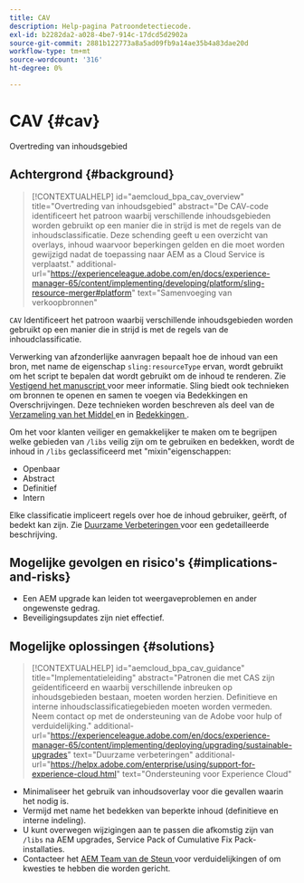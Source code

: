 ```yaml
---
title: CAV
description: Help-pagina Patroondetectiecode.
exl-id: b2282da2-a028-4be7-914c-17dcd5d2902a
source-git-commit: 2881b122773a8a5ad09fb9a14ae35b4a83dae20d
workflow-type: tm+mt
source-wordcount: '316'
ht-degree: 0%

---
```


# CAV {#cav}

Overtreding van inhoudsgebied

## Achtergrond {#background}

>[!CONTEXTUALHELP]
>id="aemcloud_bpa_cav_overview"
>title="Overtreding van inhoudsgebied"
>abstract="De CAV-code identificeert het patroon waarbij verschillende inhoudsgebieden worden gebruikt op een manier die in strijd is met de regels van de inhoudsclassificatie. Deze schending geeft u een overzicht van overlays, inhoud waarvoor beperkingen gelden en die moet worden gewijzigd nadat de toepassing naar AEM as a Cloud Service is verplaatst."
>additional-url="https://experienceleague.adobe.com/en/docs/experience-manager-65/content/implementing/developing/platform/sling-resource-merger#platform" text="Samenvoeging van verkoopbronnen"

`CAV` Identificeert het patroon waarbij verschillende inhoudsgebieden worden gebruikt op een manier die in strijd is met de regels van de inhoudclassificatie.

Verwerking van afzonderlijke aanvragen bepaalt hoe de inhoud van een bron, met name de eigenschap `sling:resourceType` ervan, wordt gebruikt om het script te bepalen dat wordt gebruikt om de inhoud te renderen. Zie [ Vestigend het manuscript ](https://experienceleague.adobe.com/en/docs/experience-manager-65/content/implementing/developing/introduction/the-basics#locating-the-script) voor meer informatie. Sling biedt ook technieken om bronnen te openen en samen te voegen via Bedekkingen en Overschrijvingen. Deze technieken worden beschreven als deel van de [ Verzameling van het Middel ](https://experienceleague.adobe.com/en/docs/experience-manager-65/content/implementing/developing/platform/sling-resource-merger) en in [ Bedekkingen ](https://experienceleague.adobe.com/en/docs/experience-manager-65/content/implementing/developing/platform/overlays).

Om het voor klanten veiliger en gemakkelijker te maken om te begrijpen welke gebieden van `/libs` veilig zijn om te gebruiken en bedekken, wordt de inhoud in `/libs` geclassificeerd met &quot;mixin&quot;eigenschappen:

* Openbaar
* Abstract
* Definitief
* Intern

Elke classificatie impliceert regels over hoe de inhoud gebruiker, geërft, of bedekt kan zijn. Zie [ Duurzame Verbeteringen ](https://experienceleague.adobe.com/en/docs/experience-manager-65/content/implementing/deploying/upgrading/sustainable-upgrades) voor een gedetailleerde beschrijving.

## Mogelijke gevolgen en risico&#39;s {#implications-and-risks}

* Een AEM upgrade kan leiden tot weergaveproblemen en ander ongewenste gedrag.
* Beveiligingsupdates zijn niet effectief.

## Mogelijke oplossingen {#solutions}

>[!CONTEXTUALHELP]
>id="aemcloud_bpa_cav_guidance"
>title="Implementatieleiding"
>abstract="Patronen die met CAS zijn geïdentificeerd en waarbij verschillende inbreuken op inhoudsgebieden bestaan, moeten worden herzien. Definitieve en interne inhoudsclassificatiegebieden moeten worden vermeden. Neem contact op met de ondersteuning van de Adobe voor hulp of verduidelijking."
>additional-url="https://experienceleague.adobe.com/en/docs/experience-manager-65/content/implementing/deploying/upgrading/sustainable-upgrades" text="Duurzame verbeteringen"
>additional-url="https://helpx.adobe.com/enterprise/using/support-for-experience-cloud.html" text="Ondersteuning voor Experience Cloud"

* Minimaliseer het gebruik van inhoudsoverlay voor die gevallen waarin het nodig is.
* Vermijd met name het bedekken van beperkte inhoud (definitieve en interne indeling).
* U kunt overwegen wijzigingen aan te passen die afkomstig zijn van `/libs` na AEM upgrades, Service Pack of Cumulative Fix Pack-installaties.
* Contacteer het [ AEM Team van de Steun ](https://helpx.adobe.com/enterprise/using/support-for-experience-cloud.html) voor verduidelijkingen of om kwesties te hebben die worden gericht.

